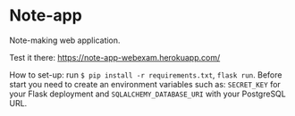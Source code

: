 # Note-app

Note-making web application.

Test it there: https://note-app-webexam.herokuapp.com/

How to set-up: run `$ pip install -r requirements.txt`, `flask run`. Before start you need to create an environment variables such as: `SECRET_KEY` for
your Flask deployment and `SQLALCHEMY_DATABASE_URI` with your PostgreSQL URL. 
